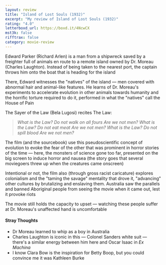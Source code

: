 ```yaml
---
layout: review
title: "Island of Lost Souls (1932)"
excerpt: "My review of Island of Lost Souls (1932)"
rating: "4.0"
letterboxd_url: https://boxd.it/4NcwCX
mst3k: false
rifftrax: false
category: movie-review
---
```


Edward Parker (Richard Arlen) is a man from a shipwreck saved by a freighter full of animals en route to a remote island owned by Dr. Moreau (Charles Laughton). Instead of being taken to the nearest port, the captain throws him onto the boat that is heading for the island

There, Edward witnesses the "natives" of the island — men covered with abnormal hair and animal-like features. He learns of Dr. Moreau's experiments to accelerate evolution in other animals towards humanity and the horrific torture required to do it, performed in what the "natives" call the House of Pain

The Sayer of the Law (Bela Lugosi) recites The Law:

<blockquote><i>What is the Law?
</i><i>Do not walk on all fours
</i><i>Are we not men?</i><i>
</i><i>What is the Law?
</i><i>Do not eat meat
</i><i>Are we not men?</i><i>
</i><i>What is the Law?
</i><i>Do not spill blood
</i><i>Are we not men?</i></blockquote>The film (and the sourcebook) use this pseudoscientific concept of evolution to evoke the fear of the other that was prominent in horror stories of the time — here, the monsters of science gone too far, presented on the big screen to induce horror and nausea (the story goes that several moviegoers threw up when the creatures came onscreen)

Intentional or not, the film also (through gross racist caricature) explores colonialism and the "taming the savage" mentality that drove it, "advancing" other cultures by brutalizing and enslaving them. Australia saw the parallels and banned Aboriginal people from seeing the movie when it came out, lest it provoke riots

The movie still holds the capacity to upset — watching these people suffer at Dr. Moreau's unaffected hand is uncomfortable

#### Stray Thoughts

- Dr Moreau learned to whip as a boy in Australia
- Charles Laughton is iconic in this — Colonel Sanders white suit — there's a similar energy between him here and Oscar Isaac in <i>Ex Machina</i>
- I know Clara Bow is the inspiration for Betty Boop, but you could convince me it was Kathleen Burke
